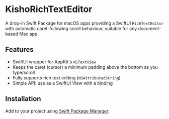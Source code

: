 # KishoRichTextEditor

A drop-in Swift Package for macOS apps providing a SwiftUI `RichTextEditor`
with automatic caret-following scroll behaviour, suitable for any document-based Mac app.

## Features

- SwiftUI wrapper for AppKit's `NSTextView`
- Keeps the caret (cursor) a minimum padding above the bottom as you type/scroll
- Fully supports rich text editing (`NSAttributedString`)
- Simple API: use as a SwiftUI View with a binding

## Installation

Add to your project using [Swift Package Manager](https://developer.apple.com/documentation/swift_packages/adding_package_dependencies_to_your_app):

